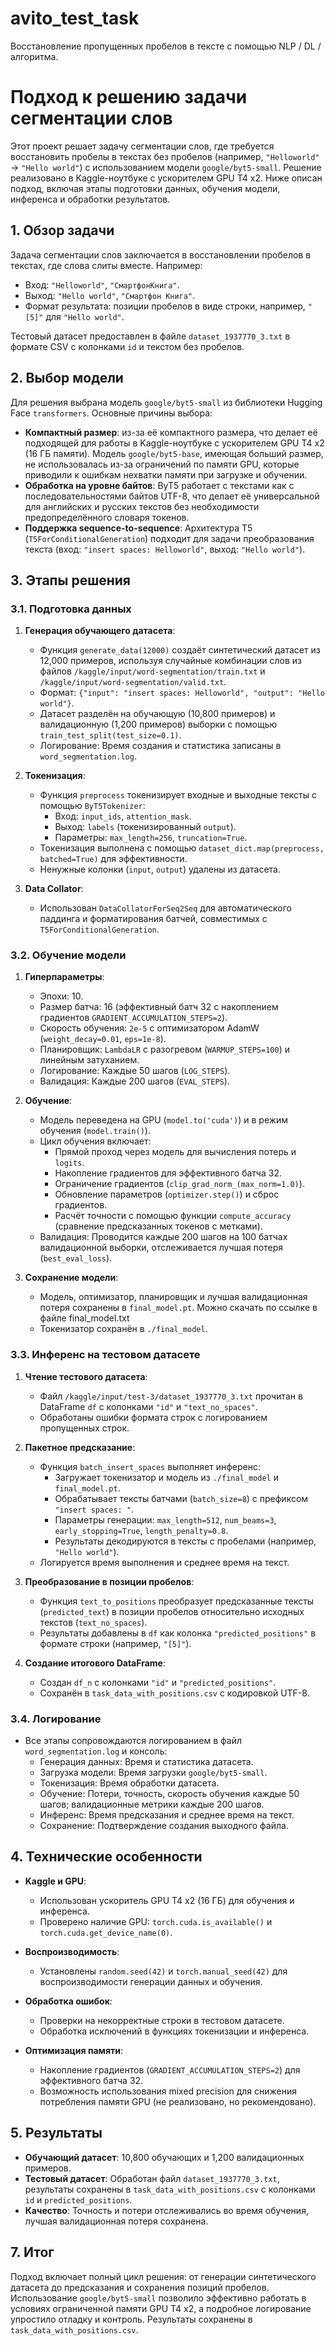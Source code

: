 # avito_test_task
Восстановление пропущенных пробелов в тексте с помощью NLP / DL / алгоритма.

# Подход к решению задачи сегментации слов

Этот проект решает задачу сегментации слов, где требуется восстановить пробелы в текстах без пробелов (например, `"Helloworld"` → `"Hello world"`) с использованием модели `google/byt5-small`. Решение реализовано в Kaggle-ноутбуке с ускорителем GPU T4 x2. Ниже описан подход, включая этапы подготовки данных, обучения модели, инференса и обработки результатов.

## 1. Обзор задачи
Задача сегментации слов заключается в восстановлении пробелов в текстах, где слова слиты вместе. Например:
- Вход: `"Helloworld"`, `"СмартфонКнига"`.
- Выход: `"Hello world"`, `"Смартфон Книга"`.
- Формат результата: позиции пробелов в виде строки, например, `"[5]"` для `"Hello world"`.

Тестовый датасет предоставлен в файле `dataset_1937770_3.txt` в формате CSV с колонками `id` и текстом без пробелов.

## 2. Выбор модели
Для решения выбрана модель `google/byt5-small` из библиотеки Hugging Face `transformers`. Основные причины выбора:
- **Компактный размер**: из-за её компактного размера, что делает её подходящей для работы в Kaggle-ноутбуке с ускорителем GPU T4 x2 (16 ГБ памяти). Модель `google/byt5-base`, имеющая больший размер, не использовалась из-за ограничений по памяти GPU, которые приводили к ошибкам нехватки памяти при загрузке и обучении.
- **Обработка на уровне байтов**: ByT5 работает с текстами как с последовательностями байтов UTF-8, что делает её универсальной для английских и русских текстов без необходимости предопределённого словаря токенов.
- **Поддержка sequence-to-sequence**: Архитектура T5 (`T5ForConditionalGeneration`) подходит для задачи преобразования текста (вход: `"insert spaces: Helloworld"`, выход: `"Hello world"`).

## 3. Этапы решения

### 3.1. Подготовка данных
1. **Генерация обучающего датасета**:
   - Функция `generate_data(12000)` создаёт синтетический датасет из 12,000 примеров, используя случайные комбинации слов из файлов `/kaggle/input/word-segmentation/train.txt` и `/kaggle/input/word-segmentation/valid.txt`.
   - Формат: `{"input": "insert spaces: Helloworld", "output": "Hello world"}`.
   - Датасет разделён на обучающую (10,800 примеров) и валидационную (1,200 примеров) выборки с помощью `train_test_split(test_size=0.1)`.
   - Логирование: Время создания и статистика записаны в `word_segmentation.log`.

2. **Токенизация**:
   - Функция `preprocess` токенизирует входные и выходные тексты с помощью `ByT5Tokenizer`:
     - Вход: `input_ids`, `attention_mask`.
     - Выход: `labels` (токенизированный `output`).
     - Параметры: `max_length=256`, `truncation=True`.
   - Токенизация выполнена с помощью `dataset_dict.map(preprocess, batched=True)` для эффективности.
   - Ненужные колонки (`input`, `output`) удалены из датасета.

3. **Data Collator**:
   - Использован `DataCollatorForSeq2Seq` для автоматического паддинга и форматирования батчей, совместимых с `T5ForConditionalGeneration`.

### 3.2. Обучение модели
1. **Гиперпараметры**:
   - Эпохи: 10.
   - Размер батча: 16 (эффективный батч 32 с накоплением градиентов `GRADIENT_ACCUMULATION_STEPS=2`).
   - Скорость обучения: `2e-5` с оптимизатором AdamW (`weight_decay=0.01`, `eps=1e-8`).
   - Планировщик: `LambdaLR` с разогревом (`WARMUP_STEPS=100`) и линейным затуханием.
   - Логирование: Каждые 50 шагов (`LOG_STEPS`).
   - Валидация: Каждые 200 шагов (`EVAL_STEPS`).

2. **Обучение**:
   - Модель переведена на GPU (`model.to('cuda')`) и в режим обучения (`model.train()`).
   - Цикл обучения включает:
     - Прямой проход через модель для вычисления потерь и `logits`.
     - Накопление градиентов для эффективного батча 32.
     - Ограничение градиентов (`clip_grad_norm_(max_norm=1.0)`).
     - Обновление параметров (`optimizer.step()`) и сброс градиентов.
     - Расчёт точности с помощью функции `compute_accuracy` (сравнение предсказанных токенов с метками).
   - Валидация: Проводится каждые 200 шагов на 100 батчах валидационной выборки, отслеживается лучшая потеря (`best_eval_loss`).

3. **Сохранение модели**:
   - Модель, оптимизатор, планировщик и лучшая валидационная потеря сохранены в `final_model.pt`. Можно скачать по ссылке в файле final_model.txt
   - Токенизатор сохранён в `./final_model`.

### 3.3. Инференс на тестовом датасете
1. **Чтение тестового датасета**:
   - Файл `/kaggle/input/test-3/dataset_1937770_3.txt` прочитан в DataFrame `df` с колонками `"id"` и `"text_no_spaces"`.
   - Обработаны ошибки формата строк с логированием пропущенных строк.

2. **Пакетное предсказание**:
   - Функция `batch_insert_spaces` выполняет инференс:
     - Загружает токенизатор и модель из `./final_model` и `final_model.pt`.
     - Обрабатывает тексты батчами (`batch_size=8`) с префиксом `"insert spaces: "`.
     - Параметры генерации: `max_length=512`, `num_beams=3`, `early_stopping=True`, `length_penalty=0.8`.
     - Результаты декодируются в тексты с пробелами (например, `"Hello world"`).
   - Логируется время выполнения и среднее время на текст.

3. **Преобразование в позиции пробелов**:
   - Функция `text_to_positions` преобразует предсказанные тексты (`predicted_text`) в позиции пробелов относительно исходных текстов (`text_no_spaces`).
   - Результаты добавлены в `df` как колонка `"predicted_positions"` в формате строки (например, `"[5]"`).

4. **Создание итогового DataFrame**:
   - Создан `df_n` с колонками `"id"` и `"predicted_positions"`.
   - Сохранён в `task_data_with_positions.csv` с кодировкой UTF-8.

### 3.4. Логирование
- Все этапы сопровождаются логированием в файл `word_segmentation.log` и консоль:
  - Генерация данных: Время и статистика датасета.
  - Загрузка модели: Время загрузки `google/byt5-small`.
  - Токенизация: Время обработки датасета.
  - Обучение: Потери, точность, скорость обучения каждые 50 шагов; валидационные метрики каждые 200 шагов.
  - Инференс: Время предсказания и среднее время на текст.
  - Сохранение: Подтверждение создания выходного файла.

## 4. Технические особенности
- **Kaggle и GPU**:
  - Использован ускоритель GPU T4 x2 (16 ГБ) для обучения и инференса.
  - Проверено наличие GPU: `torch.cuda.is_available()` и `torch.cuda.get_device_name(0)`.

- **Воспроизводимость**:
  - Установлены `random.seed(42)` и `torch.manual_seed(42)` для воспроизводимости генерации данных и обучения.
- **Обработка ошибок**:
  - Проверки на некорректные строки в тестовом датасете.
  - Обработка исключений в функциях токенизации и инференса.
- **Оптимизация памяти**:
  - Накопление градиентов (`GRADIENT_ACCUMULATION_STEPS=2`) для эффективного батча 32.
  - Возможность использования mixed precision для снижения потребления памяти GPU (не реализовано, но рекомендовано).

## 5. Результаты
- **Обучающий датасет**: 10,800 обучающих и 1,200 валидационных примеров.
- **Тестовый датасет**: Обработан файл `dataset_1937770_3.txt`, результаты сохранены в `task_data_with_positions.csv` с колонками `id` и `predicted_positions`.
- **Качество**: Точность и потери отслеживались во время обучения, лучшая валидационная потеря сохранена.

## 7. Итог
Подход включает полный цикл решения: от генерации синтетического датасета до предсказания и сохранения позиций пробелов. Использование `google/byt5-small` позволило эффективно работать в условиях ограниченной памяти GPU T4 x2, а подробное логирование упростило отладку и контроль. Результаты сохранены в `task_data_with_positions.csv`.
